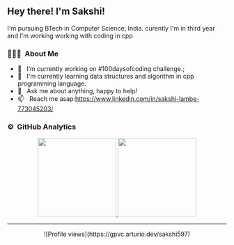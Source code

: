 <h2>Hey there! I'm Sakshi!</h2>
I'm pursuing BTech in Computer Science, India. curently I'm in third year and I'm working working with coding in cpp

<h3> 👨🏻‍💻 &nbsp;About Me </h3>

- 🤔 &nbsp; I’m currently working on #100daysofcoding challenge.;
- 💼 &nbsp; I'm currently learning data structures and algorithm in cpp programming language.
- 🌱 &nbsp; Ask me about anything, happy to help!
- 📫 &nbsp; Reach me asap:https://www.linkedin.com/in/sakshi-lambe-773045203/



### ⚙️ &nbsp;GitHub Analytics

<p align="center">
<a href="https://github.com/sakshi597">
  <img height="180em" src="https://github-readme-stats-eight-theta.vercel.app/api?username=sakshi597&show_icons=true&theme=buefy&include_all_commits=true&count_private=true"/>
  <img height="180em" src="https://github-readme-stats-eight-theta.vercel.app/api/top-langs/?username=sakshi597&layout=compact&langs_count=8&theme=buefy"/>
</a>
</p>

---

<p align="center">
![Profile views](https://gpvc.arturio.dev/sakshi597)
</p>
